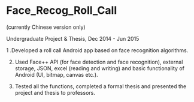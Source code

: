 # Face_Recog_Roll_Call

(currently Chinese version only)

Undergraduate Project & Thesis, Dec 2014 - Jun 2015

1 .Developed a roll call Android app based on face recognition algorithms.

2. Used Face++ API (for face detection and face recognition), external storage, JSON, excel (reading and writing) and basic functionality of Android (UI, bitmap, canvas etc.).

3. Tested all the functions, completed a formal thesis and presented the project and thesis to professors.
